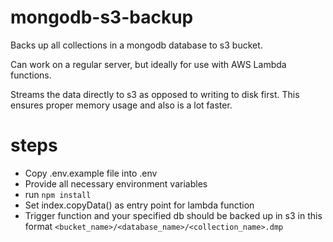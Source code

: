 # mongodb-s3-backup

Backs up all collections in a mongodb database to s3 bucket.

Can work on a regular server, but ideally for use with AWS Lambda functions.

Streams the data directly to s3 as opposed to writing to disk first. This ensures proper memory usage and also is a lot faster.


# steps
  - Copy .env.example file into .env
  - Provide all necessary environment variables
  - run `npm install`
  - Set index.copyData() as entry point for lambda function
  - Trigger function and your specified db should be backed up in s3 in this format `<bucket_name>/<database_name>/<collection_name>.dmp`

